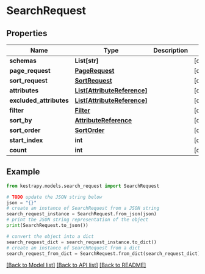 # SearchRequest


## Properties

Name | Type | Description | Notes
------------ | ------------- | ------------- | -------------
**schemas** | **List[str]** |  | [optional] 
**page_request** | [**PageRequest**](PageRequest.md) |  | [optional] 
**sort_request** | [**SortRequest**](SortRequest.md) |  | [optional] 
**attributes** | [**List[AttributeReference]**](AttributeReference.md) |  | [optional] 
**excluded_attributes** | [**List[AttributeReference]**](AttributeReference.md) |  | [optional] 
**filter** | [**Filter**](Filter.md) |  | [optional] 
**sort_by** | [**AttributeReference**](AttributeReference.md) |  | [optional] 
**sort_order** | [**SortOrder**](SortOrder.md) |  | [optional] 
**start_index** | **int** |  | [optional] 
**count** | **int** |  | [optional] 

## Example

```python
from kestrapy.models.search_request import SearchRequest

# TODO update the JSON string below
json = "{}"
# create an instance of SearchRequest from a JSON string
search_request_instance = SearchRequest.from_json(json)
# print the JSON string representation of the object
print(SearchRequest.to_json())

# convert the object into a dict
search_request_dict = search_request_instance.to_dict()
# create an instance of SearchRequest from a dict
search_request_from_dict = SearchRequest.from_dict(search_request_dict)
```
[[Back to Model list]](../README.md#documentation-for-models) [[Back to API list]](../README.md#documentation-for-api-endpoints) [[Back to README]](../README.md)


